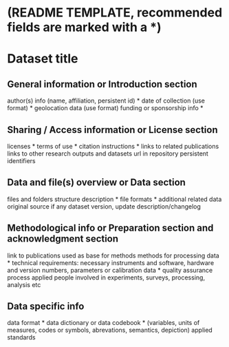 # (README TEMPLATE, recommended fields are marked with a *)

# Dataset title

## General information or Introduction section

author(s) info (name, affiliation, persistent id) \*
date of collection (use format) \*
geolocation data (use format)
funding or sponsorship info \*

## Sharing / Access information or License section

licenses \*
terms of use \*
citation instructions \*
links to related publications
links to other research outputs and datasets
url in repository
persistent identifiers

## Data and file(s) overview or Data section

files and folders structure description \*
file formats \*
additional related data
original source if any
dataset version, update description/changelog

## Methodological info or Preparation section and acknowledgment section

link to publications used as base for methods
methods for processing data \*
technical requirements: necessary instruments and software, hardware and version numbers, parameters or calibration data \*
quality assurance process applied
people involved in experiments, surveys, processing, analysis etc

## Data specific info

data format \*
data dictionary or data codebook \* (variables, units of measures, codes or symbols, abrevations, semantics, depiction)
applied standards

